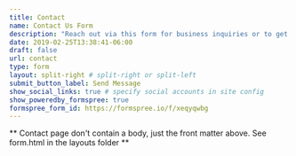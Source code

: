 ```yaml
---
title: Contact
name: Contact Us Form
description: "Reach out via this form for business inquiries or to get in touch."
date: 2019-02-25T13:38:41-06:00
draft: false
url: contact
type: form
layout: split-right # split-right or split-left
submit_button_label: Send Message
show_social_links: true # specify social accounts in site config
show_poweredby_formspree: true
formspree_form_id: https://formspree.io/f/xeqyqwbg
---
```


** Contact page don't contain a body, just the front matter above.
See form.html in the layouts folder **
